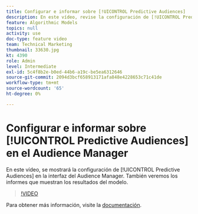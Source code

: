 ```yaml
---
title: Configurar e informar sobre [!UICONTROL Predictive Audiences]
description: En este vídeo, revise la configuración de [!UICONTROL Predictive Audiences] en la interfaz del Audience Manager. Consulte los informes que muestran los resultados del modelo.
feature: Algorithmic Models
topics: null
activity: use
doc-type: feature video
team: Technical Marketing
thumbnail: 33630.jpg
kt: 4390
role: Admin
level: Intermediate
exl-id: 5c4f8b2e-b0ed-44b6-a19c-be5ea6312646
source-git-commit: 2094d3bcf658913171afa848e4228653c71c41de
workflow-type: tm+mt
source-wordcount: '65'
ht-degree: 0%

---
```


# Configurar e informar sobre [!UICONTROL Predictive Audiences] en el Audience Manager

En este vídeo, se mostrará la configuración de [!UICONTROL Predictive Audiences] en la interfaz del Audience Manager. También veremos los informes que muestran los resultados del modelo.

>[!VIDEO](https://video.tv.adobe.com/v/33630/?quality=12)

Para obtener más información, visite la [documentación](https://experienceleague.adobe.com/docs/audience-manager/user-guide/features/algorithmic-models/predictive-audiences/predictive-audiences.html?lang=es).
